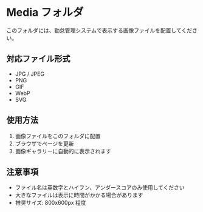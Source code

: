 # Media フォルダ

このフォルダには、勤怠管理システムで表示する画像ファイルを配置してください。

## 対応ファイル形式

- JPG / JPEG
- PNG
- GIF
- WebP
- SVG

## 使用方法

1. 画像ファイルをこのフォルダに配置
2. ブラウザでページを更新
3. 画像ギャラリーに自動的に表示されます

## 注意事項

- ファイル名は英数字とハイフン、アンダースコアのみ使用してください
- 大きなファイルは表示に時間がかかる場合があります
- 推奨サイズ: 800x600px 程度
